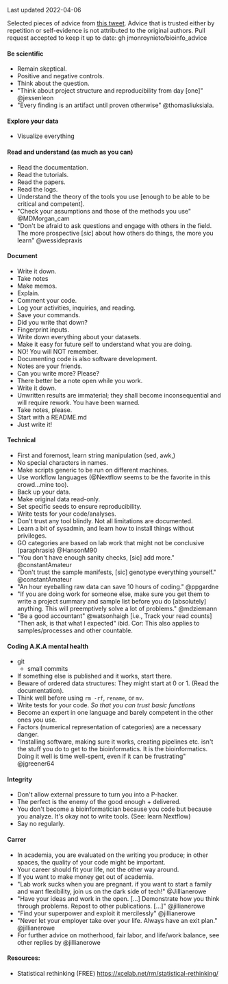 Last updated 2022-04-06

Selected pieces of advice from [this tweet](https://twitter.com/nilshomer/status/1511586109658046474).
Advice that is trusted either by repetition or self-evidence is not attributed to the original authors.
Pull request accepted to keep it up to date: gh jmonroynieto/bioinfo_advice

#### Be scientific
- Remain skeptical.
- Positive and negative controls.
- Think about the question.
- "Think about project structure and reproducibility from day \[one\]" @jessenleon
- "Every finding is an artifact until proven otherwise" @thomasliuksiala.

#### Explore your data
- Visualize everything

#### Read and understand (as much as you can)
- Read the documentation.
- Read the tutorials.
- Read the papers.
- Read the logs.
- Understand the theory of the tools you use \[enough to be able to be critical and competent\].
- "Check your assumptions and those of the methods you use" @MDMorgan_cam
- "Don't be afraid to ask questions and engage with others in the field. The more prospective \[*sic*\] about how others do things, the more you learn" @wessidepraxis

#### Document
- Write it down.
- Take notes
- Make memos.
- Explain.
- Comment your code.
- Log your activities, inquiries, and reading.
- Save your commands.
- Did you write that down?
- Fingerprint inputs.
- Write down everything about your datasets.
- Make it easy for future self to understand what you are doing.
- NO! You will NOT remember.
- Documenting code is also software development.
- Notes are your friends.
- Can you write more? Please?
- There better be a note open while you work.
- Write it down.
- Unwritten results are immaterial; they shall become inconsequential and will require rework. You have been warned.
- Take notes, please.
- Start with a README.md
- Just write it!

#### Technical
- First and foremost, learn string manipulation (sed, awk,)
- No special characters in names.
- Make scripts generic to be run on different machines.
- Use workflow languages (@Nextflow seems to be the favorite in this crowd...mine too).
- Back up your data.
- Make original data read-only.
- Set specific seeds to ensure reproducibility.
- Write tests for your code/analyses.
- Don't trust any tool blindly. Not all limitations are documented.
- Learn a bit of sysadmin, and learn how to install things without privileges.
- GO categories are based on lab work that might not be conclusive (paraphrasis) @HansonM90
- "You don't have enough sanity checks, \[sic\] add more." @constantAmateur
- "Don't trust the sample manifests, \[sic\] genotype everything yourself." @constantAmateur 
- "An hour eyeballing raw data can save 10 hours of coding." @ppgardne
- "If you are doing work for someone else, make sure you get them to write a project summary and sample list before you do \[absolutely\] anything. This will preemptively solve a lot of problems." @mdziemann
- "Be a good accountant" @watsonhaigh \[i.e., Track your read counts\] "Then ask, is that what I expected" ibid. Cor: This also applies to samples/processes and other countable.


#### Coding A.K.A mental health
- git
	- small commits
- If something else is published and it works, start there.
- Beware of ordered data structures: They might start at 0 or 1. (Read the documentation).
- Think well before using `rm -rf`, `rename`, or `mv`.
- Write tests for your code. *So that you can trust basic functions*
- Become an expert in one language and barely competent in the other ones you use.
- Factors (numerical representation of categories) are a necessary danger.
- "Installing software, making sure it works, creating pipelines etc. isn't the stuff you do to get to the bioinformatics. It is the bioinformatics. Doing it well is time well-spent, even if it can be frustrating" @jgreener64 


#### Integrity
- Don't allow external pressure to turn you into a P-hacker.
- The perfect is the enemy of the good enough +  delivered.
- You don't become a bioinformatician because you code but because you analyze. It's okay not to write tools. (See: learn Nextflow)
- Say no regularly.

#### Carrer
- In academia, you are evaluated on the writing you produce; in other spaces, the quality of your code might be important.
- Your career should fit your life, not the other way around.
- If you want to make money get out of academia.
- "Lab work sucks when you are pregnant. if you want to start a family and want flexibility, join us on the dark side of tech!" @Jillianerowe
- "Have your ideas and work in the open. \[...\] Demonstrate how you think through problems. Repost to other publications. \[...\]" @jillianerowe
- "Find your superpower and exploit it mercilessly" @jillianerowe
- "Never let your employer take over your life. Always have an exit plan." @jillianerowe
- For further advice on motherhood, fair labor, and life/work balance, see other replies by @jillianerowe


#### Resources:
- Statistical rethinking (FREE) https://xcelab.net/rm/statistical-rethinking/
